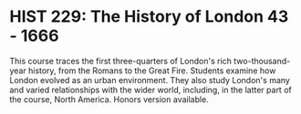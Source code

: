 # HIST 229: The History of London 43 - 1666

This course traces the first three-quarters of London's rich two-thousand-year history, from the Romans to the Great Fire. Students examine how London evolved as an urban environment. They also study London's many and varied relationships with the wider world, including, in the latter part of the course, North America. Honors version available.